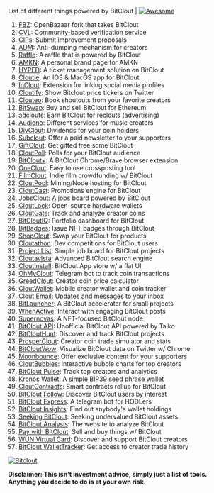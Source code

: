 List of different things powered by BitClout  | [![Awesome](https://cdn.rawgit.com/sindresorhus/awesome/d7305f38d29fed78fa85652e3a63e154dd8e8829/media/badge.svg)](https://github.com/Mentors4EDU/Awesome-Clout)

1. [FBZ](https://github.com/Mentors4EDU/FBZ): OpenBazaar fork that takes  BitClout
2. [CVL](https://www.cvl.ac/): Community-based verification service
3. [CIPs](https://github.com/Mentors4EDU/BitClout-Proposals): Submit improvement proposals
4. [ADM](https://github.com/CloutContracts/ADM): Anti-dumping mechanism for creators
5. [Raffle](https://bitcloutraffle.com/): A raffle that is powered by BitClout
6. [AMKN](https://peer-social.com/): A personal brand page for AMKN
7. [HYPED](https://hypedtickets.com/): A ticket management solution on BitClout
8. [Cloutie](https://bitclout.com/u/CloutieApp): An IOS & MacOS app for BitClout
9. [InClout](https://inclout.io/): Extension for linking social media profiles
10. [Cloutify](https://chrome.google.com/webstore/detail/cloutify-show-bitclout-pr/mmpacdkjmmnichfpplcpcipgcdphfhdg): Show Bitclout price tickers on Twitter
11. [Clouteo](https://www.clouteo.co/book-shout-out): Book shoutouts from your favorite creators
12. [BitSwap](https://bitswap.network/): Buy and sell BitClout for Ethereum
13. [adclouts](https://adclouts.com/): Earn BitClout for reclouts (advertising)
14. [Audiono](https://audiono.de/): Different services for music creators
15. [DivClout](https://www.divclout.com/): Dividends for your coin holders
16. [Subclout](https://www.subclout.com/): Offer a paid newsletter to your supporters
17. [GiftClout](https://www.giftclout.com/): Get gifted free some BitClout
18. [CloutPoll](https://cloutpoll.com/): Polls for your BitClout audience
19. [BitClout+](https://bitclout.plus/): A BitClout Chrome/Brave browser extension
20. [OneClout](https://oneclout.net/): Easy to use crossposting tool
21. [FilmClout](https://bitclout.com/u/FilmClout): Indie film crowdfunding w/ BitClout
22. [CloutPool](https://bitclout.com/u/CloutPool): Mining/Node hosting for BitClout
23. [CloutCast](https://cloutcast.io/): Promotions engine for BitClout
24. [JobsClout](http://jobclout.me/): A jobs board powered by BitClout
25. [CloutLock](https://bitclout.com/u/CloutLockl): Open-source hardware wallets
26. [CloutGate](https://cloutgate.com/): Track and analyze creator coins
27. [BitCloutIQ](https://bitcloutiq.net/): Portfolio dashboard for BitClout
28. [BitBadges](http://bitbadges.web.app/): Issue NFT badges through BitClout
29. [ShopClout](http://shopclout.me/): Swap your BitClout for products
30. [Cloutathon](https://cloutathon.com/): Dev competitions for BitClout users
31. [Project List](https://project-list.io/): Simple job board for BitClout projects
32. [Cloutavista](https://cloutavista.com/): Advanced BitClout search engine
33. [CloutInstall](https://cloutinstall.app): BitClout App store w/ a flat UI
34. [OhMyClout](https://ohmyclout.com/): Telegram bot to track coin transactions
35. [GreedClout](https://bogdandidenko.github.io/greedclout/): Creator coin price calculator
36. [CloutWallet](https://bitclout.com/u/cloutwallet): Mobile creator wallet and coin tracker
37. [Clout Email](https://cloutemail.com/): Updates and messages to your inbox
38. [BitLauncher](https://bitlauncher.net/): A BitClout accelerator for small projects
39. [WhenActive](https://whenactive.com/global): Interact with engaging BitClout posts
40. [Supernovas](https://www.supernovas.app/): A NFT-focused BitClout node
41. [BitClout API](https://github.com/benjaminwoods/bitclout): Unofficial BitClout API powered by Taiko
42. [BitCloutHunt](https://www.bitclouthunt.com/): Discover and track BitClout projects
43. [ProsperClout](https://www.prosperclout.com/): Creator coin trade simulator and stats
44. [BitCloutWow](https://chrome.google.com/webstore/detail/bitcloutwow-bitclout-on-t/pljnngphhkadegjpkajkcigimjdheedd?hl=en&authuser=1): Visualize BitClout data on Twitter w/ Chrome
45. [Moonbounce](https://getmoonbounce.com/): Offer exclusive content for your supporters
46. [CloutBubbles](https://cloutbubbles.com/): Interactive bubble charts for top creators
47. [BitClout Pulse](https://www.bitcloutpulse.com/): Track top creators and analytics
48. [Kronos Wallet](https://kronoswallet.com/): A simple BIP39 seed phrase wallet
49. [CloutContracts](https://bitclout.com/u/cloutcontracts): Smart contracts rollup for BitClout
50. [BitClout Follow](https://bitcloutfollow.com/): Discover BitClout users by interest
51. [BitClout Express](https://bitclout.express/): A telegram bot for HODLers
52. [BitClout Insights](https://bitcloutinsights.com/): Find out anybody's wallet holdings
53. [Seeking BitClout](https://seekingbitclout.com/): Seeking undervalued BitClout assets
54. [BitClout Analysis](https://www.bitcloutanalysis.com/): The website to analyze BitClout
55. [Pay with BitClout](https://bitclout.com/u/PayWithBitClout): Sell and buy things w/ BitClout
56. [WUN Virtual Card](https://wun.vc/): Discover and support BitClout creators
57. [BitClout WalletTracker](https://chrome.google.com/webstore/detail/bitclout-wallettracker/kgafnekhkfjhjjdmlobajeppoehmjbba): Get access to creator trade history

[![Bitclout](https://img.shields.io/badge/-Follow%20me%20on%20BitClout-red)](https://bitclout.com/u/AMKN)

**Disclaimer: This isn't investment advice, simply just a list of tools. Anything you decide to do is at your own risk.**
